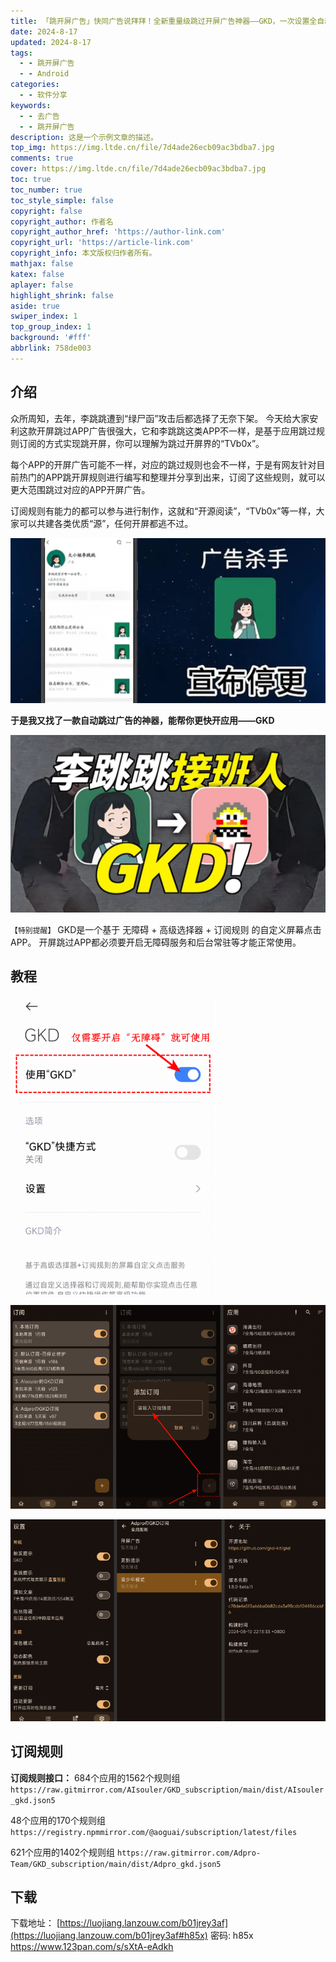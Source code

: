 ```yaml
---
title: 「跳开屏广告」快同广告说拜拜！全新重量级跳过开屏广告神器——GKD，一次设置全自动更新规则
date: 2024-8-17
updated: 2024-8-17
tags:
  - - 跳开屏广告
  - - Android
categories:
  - - 软件分享
keywords:
  - - 去广告
  - - 跳开屏广告
description: 这是一个示例文章的描述。
top_img: https://img.ltde.cn/file/7d4ade26ecb09ac3bdba7.jpg
comments: true
cover: https://img.ltde.cn/file/7d4ade26ecb09ac3bdba7.jpg
toc: true
toc_number: true
toc_style_simple: false
copyright: false
copyright_author: 作者名
copyright_author_href: 'https://author-link.com'
copyright_url: 'https://article-link.com'
copyright_info: 本文版权归作者所有。
mathjax: false
katex: false
aplayer: false
highlight_shrink: false
aside: true
swiper_index: 1
top_group_index: 1
background: '#fff'
abbrlink: 758de003
---
```


## 介绍

众所周知，去年，李跳跳遭到“绿尸函”攻击后都选择了无奈下架。
今天给大家安利这款开屏跳过APP广告很强大，它和李跳跳这类APP不一样，是基于应用跳过规则订阅的方式实现跳开屏，你可以理解为跳过开屏界的“TVb0x”。

每个APP的开屏广告可能不一样，对应的跳过规则也会不一样，于是有网友针对目前热门的APP跳开屏规则进行编写和整理并分享到出来，订阅了这些规则，就可以更大范围跳过对应的APP开屏广告。

订阅规则有能力的都可以参与进行制作，这就和“开源阅读”，“TVb0x”等一样，大家可以共建各类优质“源”，任何开屏都逃不过。

![](../doc/640.webp)

**于是我又找了一款自动跳过广告的神器，能帮你更快开应用——GKD**

![](../doc/640%20(1).webp)

`【特别提醒】` 
GKD是一个基于 无障碍 + 高级选择器 + 订阅规则 的自定义屏幕点击 APP。
开屏跳过APP都必须要开启无障碍服务和后台常驻等才能正常使用。

## 教程

![](../doc/PastKing_2024-08-17_10-29-38.png)

![](../doc/PastKing_2024-08-17_10-31-28.png)

![](../doc/PastKing_2024-08-17_10-31-48.png)

## 订阅规则

**订阅规则接口：**
684个应用的1562个规则组
```https://raw.gitmirror.com/AIsouler/GKD_subscription/main/dist/AIsouler_gkd.json5```

48个应用的170个规则组
```https://registry.npmmirror.com/@aoguai/subscription/latest/files```

621个应用的1402个规则组
```https://raw.gitmirror.com/Adpro-Team/GKD_subscription/main/dist/Adpro_gkd.json5```

## 下载

下载地址：
[https://luojiang.lanzouw.com/b01jrey3af](https://luojiang.lanzouw.com/b01jrey3af#h85x) 密码: h85x
https://www.123pan.com/s/sXtA-eAdkh
